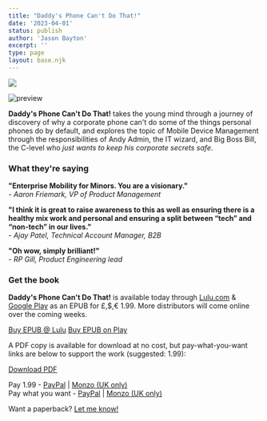 ```yaml
---
title: "Daddy's Phone Can't Do That!"
date: '2023-04-01'
status: publish
author: 'Jason Bayton'
excerpt: ''
type: page
layout: base.njk
---
```


<div id="af_group">
<div id="af_img">
<img src="https://cdn.bayton.org/uploads/2023/04/daddysphonecantdothatcover.png">

![preview](https://cdn.bayton.org/uploads/2023/04/dpcdt_preview.png)

</div>
<div id="af_content">
<div id="af_text">

**Daddy's Phone Can't Do That!** takes the young mind through a journey of discovery of why a corporate phone can't do some of the things personal phones do by default, and explores the topic of Mobile Device Management through the responsibilities of Andy Admin, the IT wizard, and Big Boss Bill, the C-level who _just wants to keep his corporate secrets safe_.

### What they're saying

**"Enterprise Mobility for Minors. You are a visionary."**  
_- Aaron Friemark, VP of Product Management_

**"I think it is great to raise awareness to this as well as ensuring there is a healthy mix work and personal and ensuring a split between “tech” and “non-tech” in our lives."**  
_- Ajay Patel, Technical Account Manager, B2B_

**"Oh wow, simply brilliant!"**  
_- RP Gill, Product Engineering lead_

### Get the book

**Daddy's Phone Can't Do That!** is available today through [Lulu.com](https://www.lulu.com/shop/jason-bayton-and-laila-ar%C3%AAde/daddys-phone-cant-do-that/ebook/product-8ervv5.html) & [Google Play](https://play.google.com/store/books/details?id=JRm3EAAAQBAJ) as an EPUB for £,$,€ 1.99. More distributors will come online over the coming weeks.

<a class="button button-small" href="https://www.lulu.com/shop/jason-bayton-and-laila-ar%C3%AAde/daddys-phone-cant-do-that/ebook/product-8ervv5.html">Buy EPUB @ Lulu</a> <a class="button button-small" href="https://play.google.com/store/books/details?id=JRm3EAAAQBAJ">Buy EPUB on Play</a>

A PDF copy is available for download at no cost, but pay-what-you-want links are below to support the work (suggested: 1.99):

<a class="button button-small" href="https://cdn.bayton.org/uploads/2023/04/dpcdt_lg.pdf">Download PDF</a>

Pay 1.99 - [PayPal](https://paypal.me/jasonbayton/1.99) | [Monzo (UK only)](https://monzo.me/jasonbayton/1.99)  
Pay what you want - [PayPal](https://paypal.me/jasonbayton) | [Monzo (UK only)](https://monzo.me/jasonbayton)

Want a paperback? [Let me know!](https://docs.google.com/forms/d/e/1FAIpQLSdeWOEk1RzHZQj6Z5jte05H0vwK5WVMh7f7eZmD9AhQddcm6Q/viewform?usp=sf_link)


</div>
</div>
</div>


